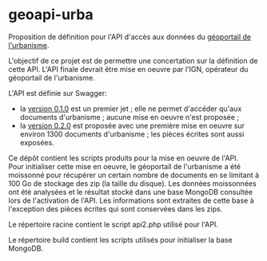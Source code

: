 # geoapi-urba

Proposition de définition pour l'API d'accès aux données
du [géoportail de l'urbanisme](https://www.geoportail-urbanisme.gouv.fr/).    

L'objectif de ce projet est de permettre une concertation sur la définition de cette API.
L'API finale devrait être mise en oeuvre par l'IGN, opérateur du géoportail de l'urbanisme.

L'API est définie sur Swagger:
  - la [version 0.1.0](https://swaggerhub.com/apis/benoitdavidfr/urba.geoapi.fr/0.1.0) est un premier jet ;
    elle ne permet d'accéder qu'aux documents d'urbanisme ;
    aucune mise en oeuvre n'est proposée ;
  - la [version 0.2.0](https://swaggerhub.com/apis/benoitdavidfr/urba.geoapi.fr/0.2.0) est proposée avec une première mise en oeuvre sur environ 1300 documents d'urbanisme ; les pièces écrites sont aussi exposées.

Ce dépôt contient les scripts produits pour la mise en oeuvre de l'API.    
Pour initialiser cette mise en oeuvre, le géoportail de l'urbanisme a été moissonné pour récupérer un certain nombre de documents en se limitant à 100 Go de stockage des zip (la taille du disque).
Les données moissonnées ont été analysées et le résultat stocké dans une base MongoDB
consultée lors de l'activation de l'API.
Les informations sont extraites de cette base à l'exception des pièces écrites qui sont conservées dans les zips.

Le répertoire racine contient le script api2.php utilisé pour l'API.

Le répertoire build contient les scripts utilisés pour initialiser la base MongoDB.

